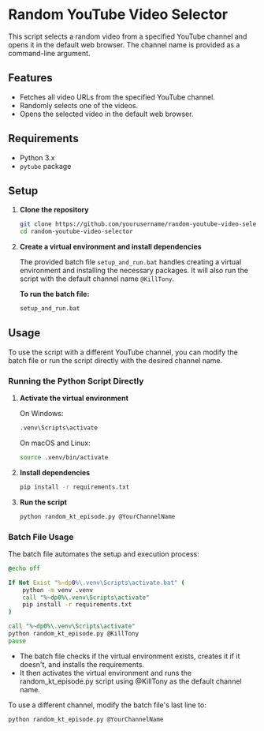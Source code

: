 # Random YouTube Video Selector

This script selects a random video from a specified YouTube channel and opens it in the default web browser. The channel name is provided as a command-line argument.

## Features

- Fetches all video URLs from the specified YouTube channel.
- Randomly selects one of the videos.
- Opens the selected video in the default web browser.

## Requirements

- Python 3.x
- `pytube` package

## Setup

1. **Clone the repository**

    ```sh
    git clone https://github.com/yourusername/random-youtube-video-selector.git
    cd random-youtube-video-selector
    ```

2. **Create a virtual environment and install dependencies**

    The provided batch file `setup_and_run.bat` handles creating a virtual environment and installing the necessary packages. It will also run the script with the default channel name `@KillTony`.

    **To run the batch file:**

    ```sh
    setup_and_run.bat
    ```

## Usage

To use the script with a different YouTube channel, you can modify the batch file or run the script directly with the desired channel name.

### Running the Python Script Directly

1. **Activate the virtual environment**

    On Windows:

    ```sh
    .venv\Scripts\activate
    ```

    On macOS and Linux:

    ```sh
    source .venv/bin/activate
    ```

2. **Install dependencies**

    ```sh
    pip install -r requirements.txt
    ```

3. **Run the script**

    ```sh
    python random_kt_episode.py @YourChannelName
    ```

### Batch File Usage

The batch file automates the setup and execution process:

```bat
@echo off

If Not Exist "%~dp0%\.venv\Scripts\activate.bat" (
    python -m venv .venv
    call "%~dp0%\.venv\Scripts\activate"
    pip install -r requirements.txt
)

call "%~dp0%\.venv\Scripts\activate"
python random_kt_episode.py @KillTony
pause
```

- The batch file checks if the virtual environment exists, creates it if it doesn't, and installs the requirements.
- It then activates the virtual environment and runs the random_kt_episode.py script using @KillTony as the default channel name.

To use a different channel, modify the batch file's last line to:

```bat
python random_kt_episode.py @YourChannelName
```
